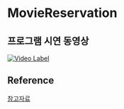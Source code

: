 # MovieReservation

## 프로그램 시연 동영상 ##
[![Video Label](http://img.youtube.com/vi/MDus3X9pqtU/0.jpg)](https://youtu.be//MDus3X9pqtUt=0s)


## Reference ##

[참고자료](./reference.pdf)
